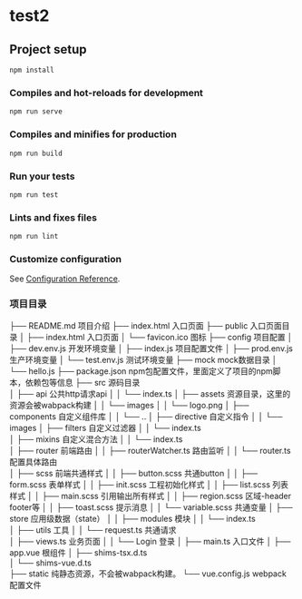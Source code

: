 # test2

## Project setup
```
npm install
```

### Compiles and hot-reloads for development
```
npm run serve
```

### Compiles and minifies for production
```
npm run build
```

### Run your tests
```
npm run test
```

### Lints and fixes files
```
npm run lint
```

### Customize configuration
See [Configuration Reference](https://cli.vuejs.org/config/).


### 项目目录

├── README.md            项目介绍
├── index.html           入口页面
├── public            入口页面目录
│  ├── index.html         入口页面
│  └── favicon.ico            图标
├── config             项目配置
│  ├── dev.env.js           开发环境变量
│  ├── index.js            项目配置文件
│  ├── prod.env.js           生产环境变量
│  └── test.env.js           测试环境变量
├── mock              mock数据目录
│  └── hello.js
├── package.json          npm包配置文件，里面定义了项目的npm脚本，依赖包等信息
├── src               源码目录  
│  ├── api           公共http请求api
│  │  └── index.ts
│  ├── assets             资源目录，这里的资源会被wabpack构建
│  │  └── images
│  │    └── logo.png
│  ├── components               自定义组件库
│  │  └── ..
│  ├── directive                自定义指令
│  │  └── images
│  ├── filters                  自定义过滤器
│  │  └── index.ts      
│  ├── mixins                   自定义混合方法
│  │  └── index.ts  
│  ├── router                   前端路由
│  │  ├── routerWatcher.ts          路由监听
│  │  └── router.ts                 配置具体路由  
│  ├── scss                     前端共通样式
│  │  ├── button.scss               共通button
│  │  ├── form.scss                 表单样式
│  │  ├── init.scss                 工程初始化样式
│  │  ├── list.scss                 列表样式
│  │  ├── main.scss                 引用输出所有样式
│  │  ├── region.scss               区域-header footer等
│  │  ├── toast.scss                提示消息
│  │  └── variable.scss             共通变量 
│  ├── store                    应用级数据（state）
│  │  ├── modules                  模块
│  │  └── index.ts   
│  ├── utils                    工具
│  │  └── request.ts                共通请求  
│  ├── views.ts                 业务页面
│  │  └── Login                     登录
│  ├── main.ts                  入口文件
│  ├── app.vue                  根组件
│  ├── shims-tsx.d.ts              
│  └── shims-vue.d.ts          
├── static             纯静态资源，不会被wabpack构建。
└── vue.config.js              webpack 配置文件